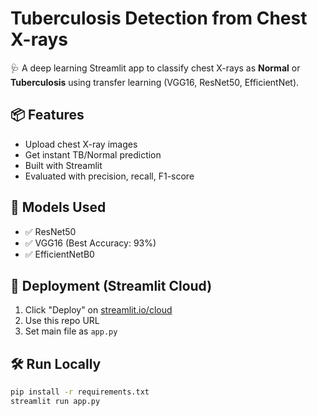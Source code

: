 # Tuberculosis Detection from Chest X-rays

🩺 A deep learning Streamlit app to classify chest X-rays as **Normal** or **Tuberculosis** using transfer learning (VGG16, ResNet50, EfficientNet).

## 📦 Features

- Upload chest X-ray images
- Get instant TB/Normal prediction
- Built with Streamlit
- Evaluated with precision, recall, F1-score

## 🧠 Models Used

- ✅ ResNet50
- ✅ VGG16 (Best Accuracy: 93%)
- ✅ EfficientNetB0

## 🚀 Deployment (Streamlit Cloud)

1. Click "Deploy" on [streamlit.io/cloud](https://streamlit.io/cloud)
2. Use this repo URL
3. Set main file as `app.py`

## 🛠️ Run Locally

```bash
pip install -r requirements.txt
streamlit run app.py

